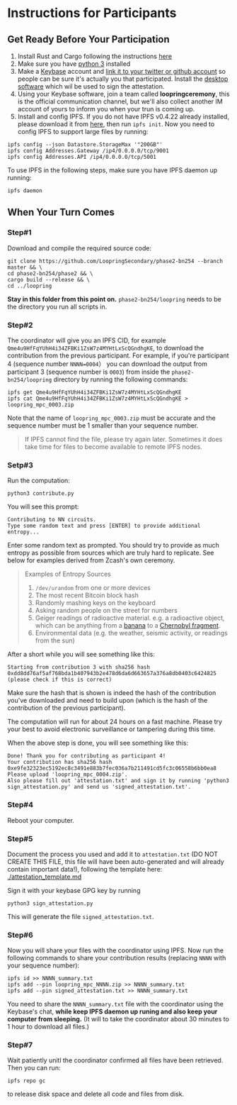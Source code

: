 # Instructions for Participants

## Get Ready Before Your Participation

1. Install Rust and Cargo following the instructions [here](https://www.rust-lang.org/tools/install)
1. Make sure you have [python 3](https://www.python.org/downloads/) installed
1. Make a [Keybase](https://keybase.io/) account and [link it to your twitter or github account](https://github.com/pstadler/keybase-gpg-github) so people can be sure it's actually you that participated. Install the [desktop software](https://keybase.io/download) which wil be used to sign the attestation.
1. Using your Keybase software, join a team called **loopringceremony**, this is the official communication channel, but we'll also collect another IM account of yours to inform you when your trun is coming up.
1. Install and config IPFS. If you do not have IPFS v0.4.22 already installed, please download it from [here](https://dist.ipfs.io/#go-ipfs), then run `ipfs init`. Now you need to config IPFS to support large files by running:
```console
ipfs config --json Datastore.StorageMax '"200GB"'
ipfs config Addresses.Gateway /ip4/0.0.0.0/tcp/9001
ipfs config Addresses.API /ip4/0.0.0.0/tcp/5001
```

To use IPFS in the following steps, make sure you have IPFS daemon up running:

```console
ipfs daemon
```

## When Your Turn Comes

### Step#1

Download and compile the required source code:

```console
git clone https://github.com/LoopringSecondary/phase2-bn254 --branch master && \
cd phase2-bn254/phase2 && \
cargo build --release && \
cd ../loopring
```

**Stay in this folder from this point on.** `phase2-bn254/loopring` needs to be the directory you run all scripts in.

### Step#2

The coordinator will give you an IPFS CID, for example `Qme4u9HfFqYUhH4i34ZFBKi1ZsW7z4MYHtLxScQGndhgKE`, to download the contribution from the previous participant. For example, if you're participant 4 (sequence number `NNNN=0004`） you can download the output from participant 3 (sequence number is `0003`) from inside the `phase2-bn254/loopring` directory by running the following commands:

```console
ipfs get Qme4u9HfFqYUhH4i34ZFBKi1ZsW7z4MYHtLxScQGndhgKE
ipfs cat Qme4u9HfFqYUhH4i34ZFBKi1ZsW7z4MYHtLxScQGndhgKE > loopring_mpc_0003.zip
```
Note that the name of `loopring_mpc_0003.zip` must be accurate and the sequence number must be 1 smaller than your sequence number.

> If IPFS cannot find the file, please try again later. Sometimes it does take time for  files to become available to remote IPFS nodes.

### Setp#3

Run the computation:

```console
python3 contribute.py
```

You will see this prompt:

```
Contributing to NN circuits.
Type some random text and press [ENTER] to provide additional entropy...
```

Enter some random text as prompted. You should try to provide as much entropy as possible from sources which are truly hard to replicate. See below for examples derived from Zcash's own ceremony.

> Examples of Entropy Sources
>
> 1. `/dev/urandom` from one or more devices
> 3. The most recent Bitcoin block hash
> 2. Randomly mashing keys on the keyboard
> 5. Asking random people on the street for numbers
> 6. Geiger readings of radioactive material. e.g. a radioactive object, which can be anything from a [banana](https://en.wikipedia.org/wiki/Banana_equivalent_dose) to a [Chernobyl fragment](https://www.vice.com/en_us/article/gy8yn7/power-tau-zcash-radioactive-toxic-waste).
> 7. Environmental data (e.g. the weather, seismic activity, or readings from the sun)


After a short while you will see something like this:

```
Starting from contribution 3 with sha256 hash 0xdd8dd76af5af768bda1b407943b2e478d6da6d663657a376a8db0403c6424825 (please check if this is correct)
```

Make sure the hash that is shown is indeed the hash of the contribution you've downloaded and need to build upon (which is the hash of the contribution of the previous participant).

The computation will run for about 24 hours on a fast machine. Please try your best to avoid electronic surveillance or tampering during this time.

When the above step is done, you will see something like this:

```
Done! Thank you for contributing as participant 4!
Your contribution has sha256 hash 0xe9fe32323ec5192ec8c3491e883b7fec036a7b211491cd5fc3c06558b6bb0ea8
Please upload 'loopring_mpc_0004.zip'.
Also please fill out 'attestation.txt' and sign it by running 'python3 sign_attestation.py' and send us 'signed_attestation.txt'.
```

### Step#4

Reboot your computer.

### Step#5

Document the process you used and add it to `attestation.txt` (DO NOT CREATE THIS FILE, this file will have been auto-generated and will already contain important data!), following the template here: [./attestation_template.md](./attestation_template.md)

Sign it with your keybase GPG key by running

```console
python3 sign_attestation.py
```

This will generate the file `signed_attestation.txt`.

### Step#6
Now you will share your files with the coordinator using IPFS. 
Now run the following commands to share your contribution results (replacing `NNNN` with your sequence number):
```console
ipfs id >> NNNN_summary.txt
ipfs add --pin loopring_mpc_NNNN.zip >> NNNN_summary.txt
ipfs add --pin signed_attestation.txt >> NNNN_summary.txt
```
You need to share the `NNNN_summary.txt` file with the coordinator using the Keybase's chat, **while keep IPFS daemon up runing and also keep your computer from sleeping.** (It will to take the coordinator about 30 minutes to 1 hour to download all files.)

### Step#7
Wait patiently unitl the coordinator confirmed all files have been retrieved. Then you can run:
```console
ipfs repo gc
```
to release disk space and delete all code and files from disk.

